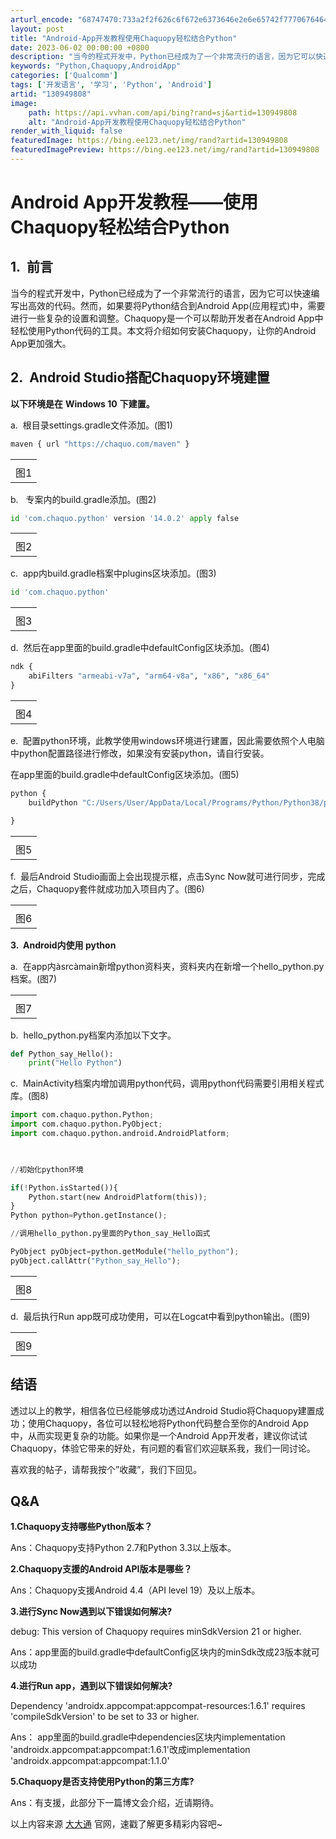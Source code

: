 ```yaml
---
arturl_encode: "68747470:733a2f2f626c6f672e6373646e2e6e65742f7770676464742f:61727469636c652f64657461696c732f313330393439383038"
layout: post
title: "Android-App开发教程使用Chaquopy轻松结合Python"
date: 2023-06-02 00:00:00 +0800
description: "当今的程式开发中，Python已经成为了一个非常流行的语言，因为它可以快速编写出高效的代码。然而，如"
keywords: "Python,Chaquopy,AndroidApp"
categories: ['Qualcomm']
tags: ['开发语言', '学习', 'Python', 'Android']
artid: "130949808"
image:
    path: https://api.vvhan.com/api/bing?rand=sj&artid=130949808
    alt: "Android-App开发教程使用Chaquopy轻松结合Python"
render_with_liquid: false
featuredImage: https://bing.ee123.net/img/rand?artid=130949808
featuredImagePreview: https://bing.ee123.net/img/rand?artid=130949808
---
```


# Android App开发教程——使用Chaquopy轻松结合Python

## 1.  前言

当今的程式开发中，Python已经成为了一个非常流行的语言，因为它可以快速编写出高效的代码。然而，如果要将Python结合到Android App(应用程式)中，需要进行一些复杂的设置和调整。Chaquopy是一个可以帮助开发者在Android App中轻松使用Python代码的工具。本文将介绍如何安装Chaquopy，让你的Android App更加强大。

## 2.  Android Studio搭配Chaquopy环境建置

**以下环境是在**
**Windows 10**
**下建置。**

a.  根目录settings.gradle文件添加。(图1)

```python
maven { url "https://chaquo.com/maven" }​
```

|  |
| --- |
|  |
| 图1 |

b.   专案内的build.gradle添加。(图2)

```python
id 'com.chaquo.python' version '14.0.2' apply false

```

|  |
| --- |
|  |
| 图2 |

c.  app内build.gradle档案中plugins区块添加。(图3)

```python
id 'com.chaquo.python'
```

|  |
| --- |
|  |
| 图3 |

d.  然后在app里面的build.gradle中defaultConfig区块添加。(图4)

```python
ndk {
    abiFilters "armeabi-v7a", "arm64-v8a", "x86", "x86_64"
}
```

|  |
| --- |
|  |
| 图4 |

e.  配置python环境，此教学使用windows环境进行建置，因此需要依照个人电脑中python配置路径进行修改，如果没有安装python，请自行安装。

在app里面的build.gradle中defaultConfig区块添加。(图5)

```python
python {
    buildPython "C:/Users/User/AppData/Local/Programs/Python/Python38/python.exe"

}​
```

|  |
| --- |
|  |
| 图5 |

f.  最后Android Studio画面上会出现提示框，点击Sync Now就可进行同步，完成之后，Chaquopy套件就成功加入项目内了。(图6)

|  |
| --- |
|  |
| 图6 |

**3.  Android内使用 python**

a.  在app内àsrcàmain新增python资料夹，资料夹内在新增一个hello\_python.py档案。(图7)

|  |
| --- |
|  |
| 图7 |

b.  hello\_python.py档案内添加以下文字。

```python
def Python_say_Hello():
    print("Hello Python")​
```

c.  MainActivity档案内增加调用python代码，调用python代码需要引用相关程式库。(图8)

```python
import com.chaquo.python.Python;
import com.chaquo.python.PyObject;
import com.chaquo.python.android.AndroidPlatform;

 

//初始化python环境

if(!Python.isStarted()){
    Python.start(new AndroidPlatform(this));
}
Python python=Python.getInstance();

//调用hello_python.py里面的Python_say_Hello函式

PyObject pyObject=python.getModule("hello_python");
pyObject.callAttr("Python_say_Hello");​
```

|  |
| --- |
|  |
| 图8 |

d.  最后执行Run app既可成功使用，可以在Logcat中看到python输出。(图9)

|  |
| --- |
|  |
| 图9 |

## **结语**

透过以上的教学，相信各位已经能够成功透过Android Studio将Chaquopy建置成功；使用Chaquopy，各位可以轻松地将Python代码整合至你的Android App中，从而实现更复杂的功能。如果你是一个Android App开发者，建议你试试Chaquopy，体验它带来的好处，有问题的看官们欢迎联系我，我们一同讨论。

喜欢我的帖子，请帮我按个”收藏”，我们下回见。

## **Q&A**

**1.Chaquopy支持哪些Python版本？**

Ans：Chaquopy支持Python 2.7和Python 3.3以上版本。

**2.Chaquopy支援的Android API版本是哪些？**

Ans：Chaquopy支援Android 4.4（API level 19）及以上版本。

**3.进行Sync Now遇到以下错误如何解决?**

debug: This version of Chaquopy requires minSdkVersion 21 or higher.

Ans：app里面的build.gradle中defaultConfig区块内的minSdk改成23版本就可以成功

**4.进行Run app，遇到以下错误如何解决?**

Dependency 'androidx.appcompat:appcompat-resources:1.6.1' requires 'compileSdkVersion' to be set to 33 or higher.

Ans： app里面的build.gradle中dependencies区块内implementation 'androidx.appcompat:appcompat:1.6.1'改成implementation 'androidx.appcompat:appcompat:1.1.0'

**5.Chaquopy是否支持使用Python的第三方库?**

Ans：有支援，此部分下一篇博文会介绍，近请期待。

以上内容来源
[大大通](https://www.wpgdadatong.com.cn/?utm_source=wpg_ddt&utm_medium=csdn_ddt&utm_campaign=2023_jun_01&utm_content=home "大大通")
官网，速戳了解更多精彩内容吧~